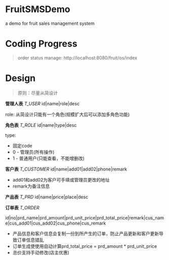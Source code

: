 # FruitSMSDemo
a demo for fruit sales management system

# Coding Progress

> order status manage: http://localhost:8080/fruit/os/index

# Design

> 原则：尽量从简设计

**管理人表**
*T_USER*
id|name|role|desc

role:
从简设计只能有一个角色(规模扩大后可以添加多角色功能)

**角色表**
*T_ROLE*
id|name|type|desc

type: 
+ 固定code
+ 0 - 管理员(所有操作)
+ 1 - 普通用户(只能查看，不能增删改)

**客户表**
*T_CUSTOMER*
id|name|add01|add02|phone|remark

+ add01和add02为客户可手填或管理员更改的地址
+ remark为备注信息

**产品表**
*T_PRD*
id|name|price|place|desc

**订单表**
*T_ORDER*

id|no|prd_name|prd_amount|prd_unit_price|prd_total_price|remark|cus_name|cus_add01|cus_add02|cus_phone|cus_remark

+ 产品信息和客户信息会复制一份到所产生的订单，防止产品更新和客户更新导致订单信息错乱
+ 订单生成使使用自动计算prd_total_price = prd_amount * prd_unit_price
+ 总价支持手动修改(店主优惠)
